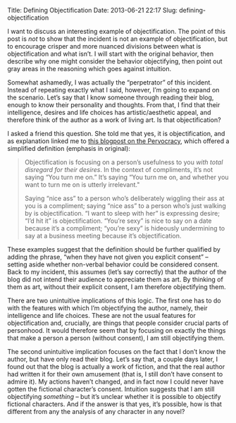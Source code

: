 Title: Defining Objectification
Date: 2013-06-21 22:17
Slug: defining-objectification

I want to discuss an interesting example of objectification. The point of this post is *not* to show that the incident is not an example of objectification, but to encourage crisper and more nuanced divisions between what is objectification and what isn’t. I will start with the original behavior, then describe why one might consider the behavior objectifying, then point out gray areas in the reasoning which goes against intuition.

Somewhat ashamedly, I was actually the “perpetrator” of this incident.  Instead of repeating exactly what I said, however, I’m going to expand on the scenario. Let’s say that I know someone through reading their blog, enough to know their personality and thoughts. From that, I find that their intelligence, desires and life choices has artistic/aesthetic appeal, and therefore think of the author as a work of living art. Is that objectification?

I asked a friend this question. She told me that yes, it is objectification, and as explanation linked me to [this blogpost on the Pervocracy](http://pervocracy.blogspot.com/2013/03/yellow-cover-kardashian-dont-know-whats.html), which offered a simplified definition (emphasis in original):

> Objectification is focusing on a person’s usefulness to you *with total disregard for their desires*. In the context of compliments, it’s not saying “You turn me on.” It’s saying “You turn me on, and whether you want to turn me on is utterly irrelevant."
>
> Saying “nice ass” to a person who’s deliberately wiggling their ass at you is a compliment; saying “nice ass” to a person who’s just walking by is objectification. “I want to sleep with her” is expressing desire; “I’d hit it” is objectification. “You’re sexy” is nice to say on a date because it’s a compliment; “you’re sexy” is hideously undermining to say at a business meeting because it’s objectification.

These examples suggest that the definition should be further qualified by adding the phrase, “when they have not given you explicit consent” – setting aside whether non-verbal behavior could be considered consent.  Back to my incident, this assumes (let’s say correctly) that the author of the blog did not intend their audience to appreciate them as art. By thinking of them as art, without their explicit consent, I am therefore objectifying them.

There are two unintuitive implications of this logic. The first one has to do with the features with which I’m objectifying the author, namely, their intelligence and life choices. These are not the usual features for objectification and, crucially, are things that people consider crucial parts of personhood. It would therefore seem that by focusing on exactly the things that make a person a person (without consent), I am still objectifying them.

The second unintuitive implication focuses on the fact that I don’t know the author, but have only read their blog. Let’s say that, a couple days later, I found out that the blog is actually a work of fiction, and that the real author had written it for their own amusement (that is, I still don’t have consent to admire it). My actions haven’t changed, and in fact now I could never have gotten the fictional character’s consent.  Intuition suggests that I am still objectifying *something* – but it’s unclear whether it is possible to objectify fictional characters. And if the answer is that yes, it’s possible, how is that different from any the analysis of any character in any novel?

